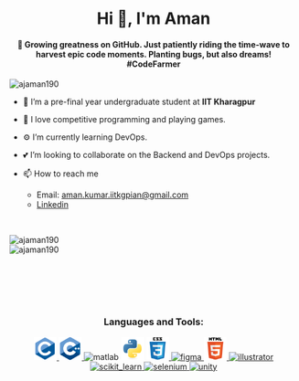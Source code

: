 <h1 align="center">Hi 👋, I'm Aman</h1>
<h4 align="center">🌱 Growing greatness on GitHub. Just patiently riding the time-wave to harvest epic code moments. Planting bugs, but also dreams! #CodeFarmer</h3>

<p align="left"> <img src="https://komarev.com/ghpvc/?username=ajaman190&label=Profile%20views&color=0e75b6&style=flat" alt="ajaman190" /> </p>

- 🔭 I’m a pre-final year undergraduate student at **IIT Kharagpur**

- 🌱 I love competitive programming and playing games.

- ⚙️ I’m currently learning DevOps.

- 💕 I’m looking to collaborate on the Backend and DevOps projects.

- 📫 How to reach me 
     - Email: aman.kumar.iitkgpian@gmail.com
     - [Linkedin](https://www.linkedin.com/in/aman-kumar-586b23216/)


<br>
<p><img align="left" width="400" src="https://github-readme-stats.vercel.app/api?username=ajaman190&show_icons=true&locale=en" alt="ajaman190" /><img align="left" width="400" src="https://github-readme-streak-stats.herokuapp.com/?user=ajaman190&" alt="ajaman190" /></p>
<br><br><br><br><br><br><br>
<p><h3 align="center">Languages and Tools:</h3></p>
<p align="center"> <a href="https://www.cprogramming.com/" target="_blank"> <img src="https://raw.githubusercontent.com/devicons/devicon/master/icons/c/c-original.svg" alt="c" width="40" height="40"/> </a> <a href="https://www.w3schools.com/cpp/" target="_blank"> <img src="https://raw.githubusercontent.com/devicons/devicon/master/icons/cplusplus/cplusplus-original.svg" alt="cplusplus" width="40" height="40"/> </a> <img src="https://upload.wikimedia.org/wikipedia/commons/2/21/Matlab_Logo.png" alt="matlab" width="40" height="40"/> </a>  <img src="https://raw.githubusercontent.com/devicons/devicon/master/icons/python/python-original.svg" alt="python" width="40" height="40"/> </a><a href="https://www.python.org" target="_blank"><a href="https://www.w3schools.com/css/" target="_blank"> <img src="https://raw.githubusercontent.com/devicons/devicon/master/icons/css3/css3-original-wordmark.svg" alt="css3" width="40" height="40"/> </a> <a href="https://www.figma.com/" target="_blank"> <img src="https://www.vectorlogo.zone/logos/figma/figma-icon.svg" alt="figma" width="40" height="40"/> </a> <a href="https://www.w3.org/html/" target="_blank"> <img src="https://raw.githubusercontent.com/devicons/devicon/master/icons/html5/html5-original-wordmark.svg" alt="html5" width="40" height="40"/> </a> <a href="https://www.adobe.com/in/products/illustrator.html" target="_blank"> <img src="https://www.vectorlogo.zone/logos/adobe_illustrator/adobe_illustrator-icon.svg" alt="illustrator" width="40" height="40"/> </a> <a href="https://www.mathworks.com/" target="_blank"> <a href="https://scikit-learn.org/" target="_blank"> <img src="https://upload.wikimedia.org/wikipedia/commons/0/05/Scikit_learn_logo_small.svg" alt="scikit_learn" width="40" height="40"/> </a> <a href="https://www.selenium.dev" target="_blank"> <img src="https://raw.githubusercontent.com/detain/svg-logos/780f25886640cef088af994181646db2f6b1a3f8/svg/selenium-logo.svg" alt="selenium" width="40" height="40"/> </a> <a href="https://unity.com/" target="_blank"> <img src="https://www.vectorlogo.zone/logos/unity3d/unity3d-icon.svg" alt="unity" width="40" height="40"/> </a> </p>
